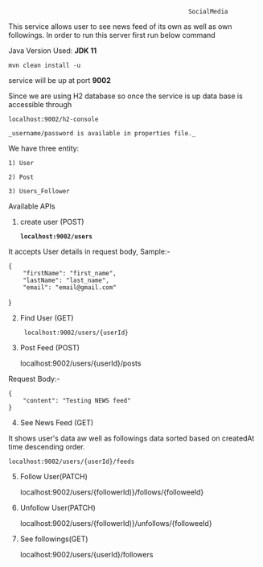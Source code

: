                                                       SocialMedia

This service allows user to see news feed of its own as well as own followings.
In order to run this server first run below command

Java Version Used: **JDK 11**
            
    mvn clean install -u

service will be up at port **9002**

Since we are using H2 database so once the service is up data base is accessible through

    localhost:9002/h2-console

    _username/password is available in properties file._

We have three entity:

    1) User

    2) Post

    3) Users_Follower

Available APIs

1) create user (POST)
   
    
    **`localhost:9002/users`**
   
It accepts User details in request body, Sample:-
   

    {
        "firstName": "first_name",
        "lastName": "last_name",
        "email": "email@gmail.com"
   }
    

2) Find User (GET)

        localhost:9002/users/{userId}

3) Post Feed (POST)
   

    localhost:9002/users/{userId}/posts
   

Request Body:- 

    {
        "content": "Testing NEWS feed"
    }


4) See News Feed (GET)
    
It shows user's data aw well as followings data sorted based on createdAt time descending order.


    localhost:9002/users/{userId}/feeds


5) Follow User(PATCH)
   

    localhost:9002/users/{followerId)}/follows/{followeeId}
   

6) Unfollow User(PATCH)
   

    localhost:9002/users/{followerId)}/unfollows/{followeeId}
   

7) See followings(GET)


    localhost:9002/users/{userId}/followers

